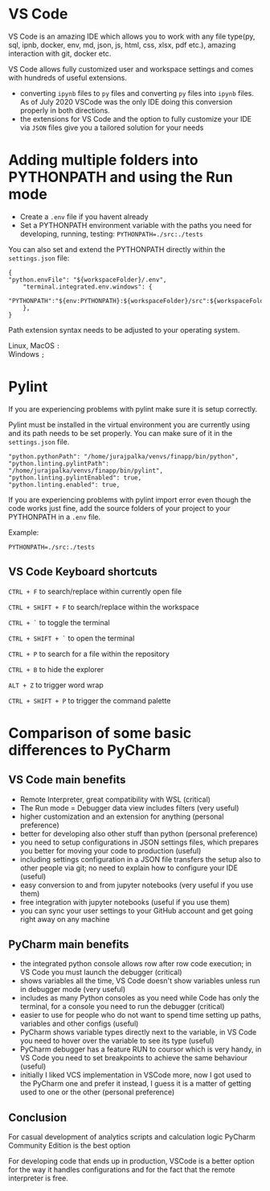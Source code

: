 # VS Code

VS Code is an amazing IDE which allows you to work with any file type(py, sql, ipnb, docker, env, md, json, js, html, css, xlsx, pdf etc.), amazing interaction with git, docker etc.

VS Code allows fully customized user and workspace settings and comes with hundreds of useful extensions. 

- converting `ipynb` files to `py` files and converting `py` files into `ipynb` files. As of July 2020 VSCode was the only IDE doing this conversion properly in both directions.
- the extensions for VS Code and the option to fully customize your IDE via `JSON` files give you a tailored solution for your needs

# Adding multiple folders into PYTHONPATH and using the Run mode
* Create a `.env` file if you havent already
* Set a PYTHONPATH environment variable with the paths you need for developing, running, testing: `PYTHONPATH=./src:./tests`

You can also set and extend the PYTHONPATH directly within the `settings.json` file:
```
{
"python.envFile": "${workspaceFolder}/.env",
    "terminal.integrated.env.windows": {
        "PYTHONPATH":"${env:PYTHONPATH}:${workspaceFolder}/src":${workspaceFolder}/tests",
    },
}
```

Path extension syntax needs to be adjusted to your operating system.

Linux, MacOS `:` <br>
Windows `;`


# Pylint
If you are experiencing problems with pylint make sure it is setup correctly. 

Pylint must be installed in the virtual environment you are currently using and its path needs to be set properly. You can make sure of it in the `settings.json` file.

```
"python.pythonPath": "/home/jurajpalka/venvs/finapp/bin/python",
"python.linting.pylintPath": "/home/jurajpalka/venvs/finapp/bin/pylint",
"python.linting.pylintEnabled": true,
"python.linting.enabled": true,
```

If you are experiencing problems with pylint import error even though the code works just fine, add the source folders of your project to your PYTHONPATH in a `.env` file.

Example:
```
PYTHONPATH=./src:./tests
```

## VS Code Keyboard shortcuts

`CTRL + F` to search/replace within currently open file

`CTRL + SHIFT + F` to search/replace within the workspace 

`` CTRL + ` `` to toggle the terminal

`` CTRL + SHIFT + ` `` to open the terminal

`CTRL + P` to search for a file within the repository

`CTRL + B` to hide the explorer

`ALT + Z` to trigger word wrap

`CTRL + SHIFT + P` to trigger the command palette

# Comparison of some basic differences to PyCharm

## VS Code main benefits

* Remote Interpreter, great compatibility with WSL (critical)
* The Run mode = Debugger data view includes filters (very useful)
* higher customization and an extension for anything (personal preference)
* better for developing also other stuff than python (personal preference)
* you need to setup configurations in JSON settings files, which prepares you better for moving your code to production (useful)
* including settings configuration in a JSON file transfers the setup also to other people via git; no need to explain how to configure your IDE (useful)
* easy conversion to and from jupyter notebooks (very useful if you use them)
* free integration with jupyter notebooks (useful if you use them)
* you can sync your user settings to your GitHub account and get going right away on any machine
 
## PyCharm main benefits

* the integrated python console allows row after row code execution;  in VS Code you must launch the debugger (critical)
* shows variables all the time, VS Code doesn't show variables unless run in debugger mode (very useful)
* includes as many Python consoles as you need while Code has only the terminal, for a console you need to run the debugger (critical) 
* easier to use for people who do not want to spend time setting up paths, variables and other configs (useful)
* PyCharm shows variable types directly next to the variable, in VS Code you need to hover over the variable to see its type (useful)
* PyCharm debugger has a feature RUN to coursor which is very handy, in VS Code you need to set breakpoints to achieve the same behaviour (useful)
* initially I liked VCS implementation in VSCode more, now I got used to the PyCharm one and prefer it instead, I guess it is a matter of getting used to one or the other (personal preference)

## Conclusion
For casual development of analytics scripts and calculation logic PyCharm Community Edition is the best option

For developing code that ends up in production, VSCode is a better option for the way it handles configurations and for the fact that the remote interpreter is free.